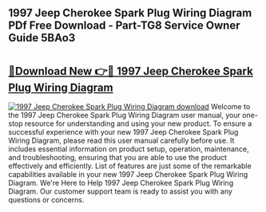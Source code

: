 ## 1997 Jeep Cherokee Spark Plug Wiring Diagram PDf Free Download - Part-TG8 Service Owner Guide 5BAo3

# <h2><a href="http://dfr85d.blite.top/?on=1997+Jeep+Cherokee+Spark+Plug+Wiring+Diagram">🔗Download New 👉🔴 1997 Jeep Cherokee Spark Plug Wiring Diagram</a></h2>

[![1997 Jeep Cherokee Spark Plug Wiring Diagram download](https://i.imgur.com/lujVjoI.png)](http://dfr85d.blite.top/?on=1997+Jeep+Cherokee+Spark+Plug+Wiring+Diagram)
Welcome to the 1997 Jeep Cherokee Spark Plug Wiring Diagram user manual, your one-stop resource for understanding and using your new product. To ensure a successful experience with your new 1997 Jeep Cherokee Spark Plug Wiring Diagram, please read this user manual carefully before use. It includes essential information on product setup, operation, maintenance, and troubleshooting, ensuring that you are able to use the product effectively and efficiently. List of features are just some of the remarkable capabilities available in your new 1997 Jeep Cherokee Spark Plug Wiring Diagram. We're Here to Help 1997 Jeep Cherokee Spark Plug Wiring Diagram. Our customer support team is ready to assist you with any questions or concerns.
